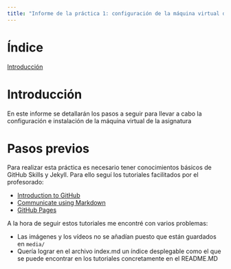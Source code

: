 ```yaml
---
title: "Informe de la práctica 1: configuración de la máquina virtual del IaaS"
---
```

# Índice
[Introducción](#introducción)

# Introducción
En este informe se detallarán los pasos a seguir para llevar a cabo la configuración e instalación de la 
máquina virtual de la asignatura

# Pasos previos 
Para realizar esta práctica es necesario tener conocimientos básicos de GitHub Skills y Jekyll. Para ello 
seguí los tutoriales facilitados por el profesorado:
* [Introduction to GitHub](https://github.com/skills/introduction-to-github)
* [Communicate using Markdown](https://github.com/skills/communicate-using-markdown)
* [GitHub Pages](https://github.com/skills/github-pages)

A la hora de seguir estos tutoriales me encontré con varios problemas:
* Las imágenes y los vídeos no se añadían puesto que están guardados en ``` media/ ```
* Quería lograr en el archivo index.md un índice desplegable como el que se puede encontrar en los
tutoriales concretamente en el README.MD